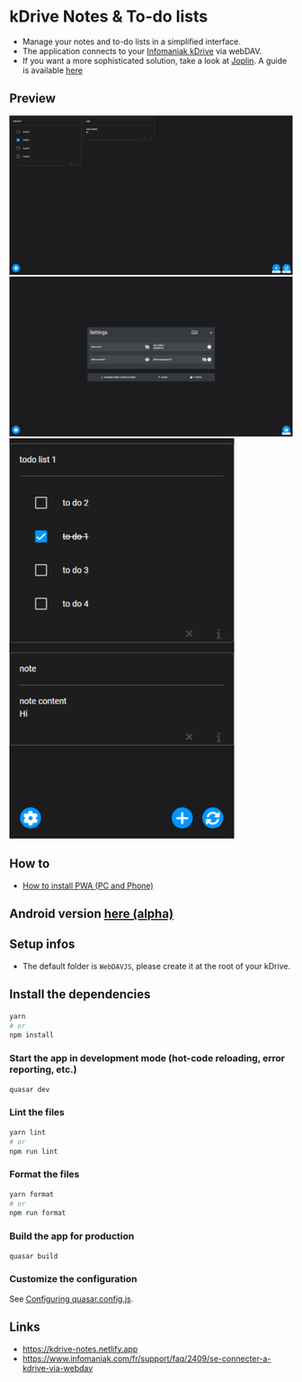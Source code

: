 # kDrive Notes & To-do lists
- Manage your notes and to-do lists in a simplified interface.
- The application connects to your [Infomaniak kDrive](https://kdrive.infomaniak.com) via webDAV.
- If you want a more sophisticated solution, take a look at [Joplin](https://github.com/laurent22/joplin). A guide is available [here](https://www.infomaniak.com/fr/support/faq/1800/synchroniser-les-notes-joplin-par-webdav-avec-kdrive)

## Preview
<img src="src/assets/tablet-home.jpg" alt="image" width="750" height="auto">
<img src="src/assets/tablet-settings.jpg" alt="image" width="750" height="auto">
<img src="src/assets/phone-home.jpg" alt="image" width="400" height="auto">

## How to
- [How to install PWA (PC and Phone)](doc/PWA.md)
## Android version [here (alpha)](https://play.google.com/store/apps/details?id=fr.zkf.kdrive_notes)

## Setup infos
- The default folder is `WebDAVJS`, please create it at the root of your kDrive.

## Install the dependencies
```bash
yarn
# or
npm install
```

### Start the app in development mode (hot-code reloading, error reporting, etc.)
```bash
quasar dev
```

### Lint the files
```bash
yarn lint
# or
npm run lint
```

### Format the files
```bash
yarn format
# or
npm run format
```


### Build the app for production
```bash
quasar build
```

### Customize the configuration
See [Configuring quasar.config.js](https://v2.quasar.dev/quasar-cli-vite/quasar-config-js).

## Links
- https://kdrive-notes.netlify.app
- https://www.infomaniak.com/fr/support/faq/2409/se-connecter-a-kdrive-via-webdav
